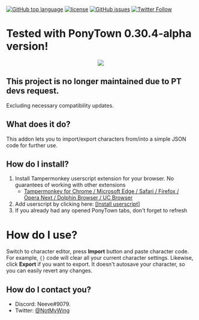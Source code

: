 [![GitHub top language](https://img.shields.io/github/languages/top/neeve01/ponytown-import-export.svg)]()
[![license](https://img.shields.io/github/license/neeve01/ponytown-import-export.svg)]()
[![GitHub issues](https://img.shields.io/github/issues/neeve01/ponytown-import-export.svg)]()
[![Twitter Follow](https://img.shields.io/twitter/follow/notmywing.svg?style=social&label=Get%20my%20unimportant%20tweets)](https://twitter.com/NotMyWing)

# Tested with PonyTown 0.30.4-alpha version!
<div style="text-align:center"><img src="https://i.imgur.com/JQ6KVM5.png"/></div>

## This project is no longer maintained due to PT devs request.
Excluding necessary compatibility updates.

## What does it do?
This addon lets you to import/export characters from/into a simple JSON code for further use.

## How do I install?
1. Install Tampermonkey userscript extension for your browser. No guarantees of working with other extensions
   * [Tampermonkey for Chrome / Microsoft Edge / Safari / Firefox / Opera Next / Dolphin Browser / UC Browser](http://tampermonkey.net/)
2. Add userscript by clicking here: [[Install userscript]](https://openuserjs.org/scripts/Neeve/PonyTown_ImportExport)
3. If you already had any opened PonyTown tabs, don't forget to refresh

# How do I use?
Switch to character editor, press **Import** button and paste character code. 
For example, `{}` code will clear all your current character settings.
Likewise, click **Export** if you want to export.
It doesn't autosave your character, so you can easily revert any changes.

## How do I contact you?
* Discord: Neeve#9079.
* Twitter: [@NotMyWing](https://twitter.com/NotMyWing)
